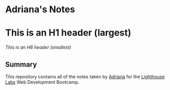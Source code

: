 # Adriana's Notes 
# This is an H1 header (largest)
###### This is an H6 header (smallest)

## Summary 

This repository contains all of the notes taken by [Adriana](https://github.com/adrianaj24) for the [Lighthouse Labs](https://lighthouselabs.ca) Web Development Bootcamp.


